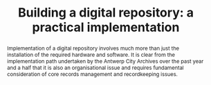 ---
abstract: Implementation of a digital repository involves much more than just the
  installation of the required hardware and software. It is clear from the implementation
  path undertaken by the Antwerp City Archives over the past year and a half that
  it is also an organisational issue and requires fundamental consideration of core
  records management and recordkeeping issues.
creators:
- Boudrez, Filip
date: null
document_url: https://services.phaidra.univie.ac.at/api/object/o:294178/download
grand_parent: iPRES
institutions: []
keywords:
- london
landing_page_url: https://phaidra.univie.ac.at/o:294178
language: eng
layout: publication
license: CC BY-SA 3.0 AT
notes_url: null
parent: iPRES 2008
publication_type: paper
size: 34266
slides_url: null
source_name: iPRES
stream_url: null
title: 'Building a digital repository: a practical implementation'
year: 2008
---